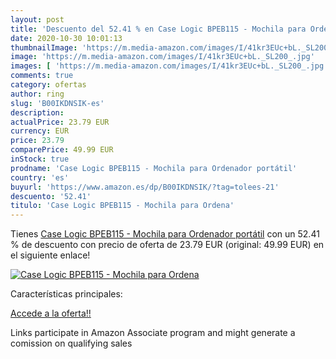 ```yaml
---
layout: post
title: 'Descuento del 52.41 % en Case Logic BPEB115 - Mochila para Ordena'
date: 2020-10-30 10:01:13
thumbnailImage: 'https://m.media-amazon.com/images/I/41kr3EUc+bL._SL200_.jpg'
image: 'https://m.media-amazon.com/images/I/41kr3EUc+bL._SL200_.jpg'
images: [ 'https://m.media-amazon.com/images/I/41kr3EUc+bL._SL200_.jpg' ]
comments: true
category: ofertas
author: ring
slug: 'B00IKDNSIK-es'
description:
actualPrice: 23.79 EUR
currency: EUR
price: 23.79
comparePrice: 49.99 EUR
inStock: true
prodname: 'Case Logic BPEB115 - Mochila para Ordenador portátil'
country: 'es'
buyurl: 'https://www.amazon.es/dp/B00IKDNSIK/?tag=tolees-21'
descuento: '52.41'
titulo: 'Case Logic BPEB115 - Mochila para Ordena'
---
```


Tienes [Case Logic BPEB115 - Mochila para Ordenador portátil](https://www.amazon.es/dp/B00IKDNSIK/?tag=tolees-21) con un 52.41 % de descuento con precio de oferta de 23.79 EUR (original: 49.99 EUR) en el siguiente enlace!

[![Case Logic BPEB115 - Mochila para Ordena](https://m.media-amazon.com/images/I/41kr3EUc+bL._SL200_.jpg)](https://www.amazon.es/dp/B00IKDNSIK/?tag=tolees-21)

Características principales:


[Accede a la oferta!!](https://www.amazon.es/dp/B00IKDNSIK/?tag=tolees-21)

Links participate in Amazon Associate program and might generate a comission on qualifying sales


